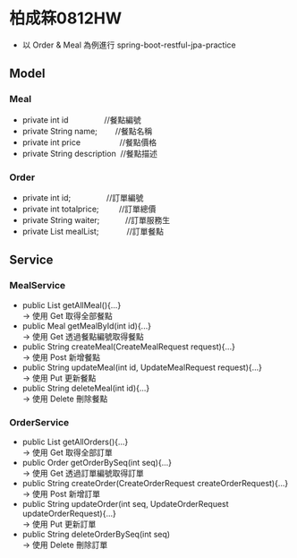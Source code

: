 # 柏成箖0812HW

* 以 Order & Meal 為例進行 spring-boot-restful-jpa-practice

##  Model
### Meal
* private int id &emsp;&emsp;&emsp;&emsp;&nbsp;//餐點編號
* private String name;&emsp;&emsp;&nbsp;//餐點名稱
* private int price&emsp;&emsp;&emsp;&emsp;&emsp;//餐點價格   
* private String description &nbsp;//餐點描述 

### Order
* private int id; &emsp;&emsp;&emsp;&emsp;&nbsp;//訂單編號
* private int totalprice; &emsp;&emsp;&nbsp;//訂單總價
* private String waiter;&emsp;&emsp;&emsp;&nbsp;//訂單服務生
* private List<Meal> mealList; &emsp;&emsp;&emsp;&nbsp;//訂單餐點

## Service
### MealService
  * public List<Meal> getAllMeal(){...} </br>
    -> 使用 Get 取得全部餐點
  * public Meal getMealById(int id){...} </br>
    -> 使用 Get 透過餐點編號取得餐點
  * public String createMeal(CreateMealRequest request){...} </br>
    -> 使用 Post 新增餐點
  * public String updateMeal(int id, UpdateMealRequest request){...} </br>
    -> 使用 Put 更新餐點
  * public String deleteMeal(int id){...} </br>
    -> 使用 Delete 刪除餐點
    
### OrderService
  * public List<Order> getAllOrders(){...} </br>
    -> 使用 Get 取得全部訂單
  * public Order getOrderBySeq(int seq){...} </br>
    -> 使用 Get 透過訂單編號取得訂單
  * public String createOrder(CreateOrderRequest createOrderRequest){...} </br>
    -> 使用 Post 新增訂單
  * public String updateOrder(int seq, UpdateOrderRequest updateOrderRequest){...} </br>
    -> 使用 Put 更新訂單
  * public String deleteOrderBySeq(int seq) </br>
    -> 使用 Delete 刪除訂單
    


